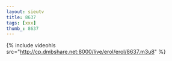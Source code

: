 ```yaml
--- 
layout: sieutv
title: 8637
tags: [xxx]
thumb_: 8637
---
```

{% include videohls src="http://cp.dmbshare.net:8000/live/erol/erol/8637.m3u8" %} 
